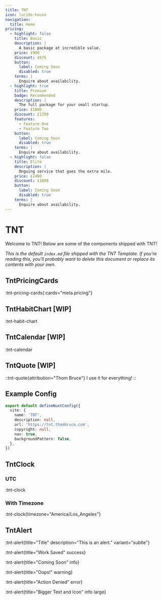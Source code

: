 ```yaml
---
title: TNT
icon: lucide:house
navigation:
  title: Home
pricing:
  - highlight: false
    title: Basic
    description: |
      A basic package at incredible value.
    price: £900
    discount: £675
    button:
      label: Coming Soon
      disabled: true
    terms: |
      Enquire about availability.
  - highlight: true
    title: Premium
    badge: Recommended
    description: |
      The full package for your small startup.
    price: £1800
    discount: £1350
    features:
      - Feature One
      - Feature Two
    button:
      label: Coming Soon
      disabled: true
    terms: |
      Enquire about availability.
  - highlight: false
    title: Elite
    description: |
      Ongoing service that goes the extra mile.
    price: £2400
    discount: £1800
    button:
      label: Coming Soon
      disabled: true
    terms: |
      Enquire about availability.
---
```


# TNT

Welcome to TNT! Below are some of the components shipped with TNT!

_This is the default `index.md` file shipped with the TNT Template. If you're reading this, you'll probably want to delete this document or replace its contents with your own._

## TntPricingCards

:tnt-pricing-cards{:cards="meta.pricing"}

## TntHabitChart \[WIP\]

:tnt-habit-chart

## TntCalendar \[WIP\]

:tnt-calendar

## TntQuote \[WIP\]

::tnt-quote{attribution="Thom Bruce"}
I use it for everything!
::

## Example Config

```ts [nuxt.config.ts]{2}
export default defineNuxtConfig({
  site: {
    name: 'TNT',
    description: null,
    url: 'https://tnt.thombruce.com',
    copyright: null,
    nav: true,
    backgroundPattern: false,
  },
})
```

## TntClock

### UTC

:tnt-clock

### With Timezone

:tnt-clock{timezone="America/Los_Angeles"}

## TntAlert

:tnt-alert{title="Title" description="This is an alert." variant="subtle"}

:tnt-alert{title="Work Saved" success}

:tnt-alert{title="Coming Soon" info}

:tnt-alert{title="Oops!" warning}

:tnt-alert{title="Action Denied" error}

:tnt-alert{title="Bigger Text and Icon" info large}
